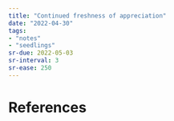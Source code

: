 ```yaml
---
title: "Continued freshness of appreciation"
date: "2022-04-30"
tags:
- "notes"
- "seedlings"
sr-due: 2022-05-03
sr-interval: 3
sr-ease: 250
---
```




# References
